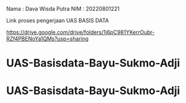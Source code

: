 Nama : Dava Wisda Putra 
NIM : 20220801221


Link proses pengerjaan UAS BASIS DATA

https://drive.google.com/drive/folders/1j6pC981YKerrOubr-RZf4PBENoYa1QMs?usp=sharing
# UAS-Basisdata-Bayu-Sukmo-Adji
# UAS-Basisdata-Bayu-Sukmo-Adji
